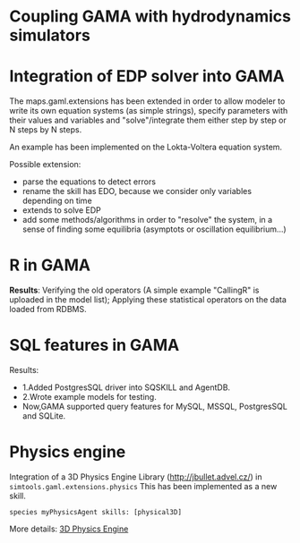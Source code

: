 


# Coupling GAMA with hydrodynamics simulators

# Integration of EDP solver into GAMA

The maps.gaml.extensions has been extended in order to allow modeler to write its own equation systems (as simple strings), specify parameters with their values and variables and "solve"/integrate them either step by step or N steps by N steps.

An example has been implemented on the Lokta-Voltera equation system.

Possible extension:
  * parse the equations to detect errors
  * rename the skill has EDO, because we consider only variables depending on time
  * extends to solve EDP
  * add some methods/algorithms in order to "resolve" the system, in a sense of finding some equilibria (asymptots or oscillation equilibrium...)


# R in GAMA
**Results**: Verifying the old operators (A simple example "CallingR" is uploaded in the model list); Applying these statistical operators on the data loaded from RDBMS.

# SQL features in GAMA
Results:
  * 1.Added PostgresSQL driver into SQSKILL and AgentDB.
  * 2.Wrote example models for testing.
  * Now,GAMA supported query features for MySQL, MSSQL, PostgresSQL and SQLite.

# Physics engine

Integration of a 3D Physics Engine Library (http://jbullet.advel.cz/) in `simtools.gaml.extensions.physics`
This has been implemented as a new skill.

```
species myPhysicsAgent skills: [physical3D]
```

More details: [3D Physics Engine](https://github.com/gama-platform/gama/wiki/Content\WikiOnly\Events\Event__CodingCampFall2012_models.md)